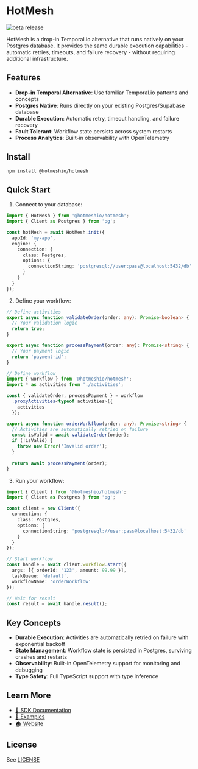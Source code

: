 # HotMesh
![beta release](https://img.shields.io/badge/release-beta-blue.svg)

HotMesh is a drop-in Temporal.io alternative that runs natively on your Postgres database. It provides the same durable execution capabilities - automatic retries, timeouts, and failure recovery - without requiring additional infrastructure.

## Features

- **Drop-in Temporal Alternative**: Use familiar Temporal.io patterns and concepts
- **Postgres Native**: Runs directly on your existing Postgres/Supabase database
- **Durable Execution**: Automatic retry, timeout handling, and failure recovery
- **Fault Tolerant**: Workflow state persists across system restarts
- **Process Analytics**: Built-in observability with OpenTelemetry

## Install

```sh
npm install @hotmeshio/hotmesh
```

## Quick Start

1. Connect to your database:

```typescript
import { HotMesh } from '@hotmeshio/hotmesh';
import { Client as Postgres } from 'pg';

const hotMesh = await HotMesh.init({
  appId: 'my-app',
  engine: {
    connection: {
      class: Postgres,
      options: {
        connectionString: 'postgresql://user:pass@localhost:5432/db'
      }
    }
  }
});
```

2. Define your workflow:

```typescript
// Define activities
export async function validateOrder(order: any): Promise<boolean> {
  // Your validation logic
  return true;
}

export async function processPayment(order: any): Promise<string> {
  // Your payment logic
  return 'payment-id';
}

// Define workflow
import { workflow } from '@hotmeshio/hotmesh';
import * as activities from './activities';

const { validateOrder, processPayment } = workflow
  .proxyActivities<typeof activities>({
    activities
  });

export async function orderWorkflow(order: any): Promise<string> {
  // Activities are automatically retried on failure
  const isValid = await validateOrder(order);
  if (!isValid) {
    throw new Error('Invalid order');
  }
  
  return await processPayment(order);
}
```

3. Run your workflow:

```typescript
import { Client } from '@hotmeshio/hotmesh';
import { Client as Postgres } from 'pg';

const client = new Client({
  connection: {
    class: Postgres,
    options: {
      connectionString: 'postgresql://user:pass@localhost:5432/db'
    }
  }
});

// Start workflow
const handle = await client.workflow.start({
  args: [{ orderId: '123', amount: 99.99 }],
  taskQueue: 'default',
  workflowName: 'orderWorkflow'
});

// Wait for result
const result = await handle.result();
```

## Key Concepts

- **Durable Execution**: Activities are automatically retried on failure with exponential backoff
- **State Management**: Workflow state is persisted in Postgres, surviving crashes and restarts
- **Observability**: Built-in OpenTelemetry support for monitoring and debugging
- **Type Safety**: Full TypeScript support with type inference

## Learn More

- [📄 SDK Documentation](https://hotmeshio.github.io/sdk-typescript/)
- [💼 Examples](https://github.com/hotmeshio/samples-typescript)
- [🏠 Website](https://hotmesh.io/)

## License

See [LICENSE](./LICENSE)
